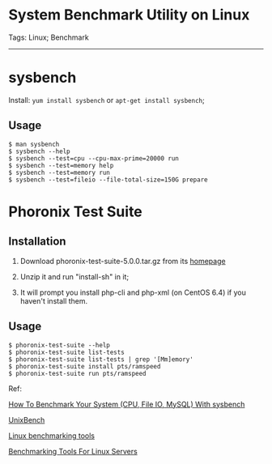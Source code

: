 # System Benchmark Utility on Linux
Tags: Linux; Benchmark

------

# sysbench

Install: `yum install sysbench` or `apt-get install sysbench`;

## Usage

    $ man sysbench
    $ sysbench --help
    $ sysbench --test=cpu --cpu-max-prime=20000 run
    $ sysbench --test=memory help
    $ sysbench --test=memory run
    $ sysbench --test=fileio --file-total-size=150G prepare

# Phoronix Test Suite

## Installation

1. Download phoronix-test-suite-5.0.0.tar.gz from its [homepage](http://www.phoronix-test-suite.com/)

1. Unzip it and run "install-sh" in it;

1. It will prompt you install php-cli and php-xml (on CentOS 6.4) if you haven't install them.

## Usage

    $ phoronix-test-suite --help
    $ phoronix-test-suite list-tests
    $ phoronix-test-suite list-tests | grep '[Mm]emory'
    $ phoronix-test-suite install pts/ramspeed
    $ phoronix-test-suite run pts/ramspeed

Ref:

[How To Benchmark Your System (CPU, File IO, MySQL) With sysbench](http://www.howtoforge.com/how-to-benchmark-your-system-cpu-file-io-mysql-with-sysbench)

[UnixBench](http://code.google.com/p/byte-unixbench/)

[Linux benchmarking tools](http://stackoverflow.com/questions/368472/linux-benchmarking-tools)

[Benchmarking Tools For Linux Servers](http://www.interworx.com/community/benchmarking-tools-for-linux-servers/)
